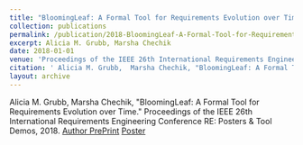 ```yaml
---
title: "BloomingLeaf: A Formal Tool for Requirements Evolution over Time"
collection: publications
permalink: /publication/2018-BloomingLeaf-A-Formal-Tool-for-Requirements-Evolution-over-Time
excerpt: Alicia M. Grubb, Marsha Chechik
date: 2018-01-01
venue: 'Proceedings of the IEEE 26th International Requirements Engineering Conference RE: Posters & Tool Demos'
citation: ' Alicia M. Grubb,  Marsha Chechik, "BloomingLeaf: A Formal Tool for Requirements Evolution over Time." Proceedings of the IEEE 26th International Requirements Engineering Conference RE: Posters & Tool Demos, 2018.'
layout: archive
---
```

 Alicia M. Grubb,  Marsha Chechik, "BloomingLeaf: A Formal Tool for Requirements Evolution over Time." Proceedings of the IEEE 26th International Requirements Engineering Conference RE: Posters & Tool Demos, 2018.
[Author PrePrint](http://www.cs.toronto.edu/~amgrubb/archive/RE18-Demo.pdf) [Poster](http://www.cs.toronto.edu/~amgrubb/archive/RE18-Demo-Poster.pdf)
